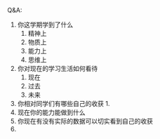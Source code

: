 Q&A:
1. 你这学期学到了什么
	1. 精神上
	2. 物质上
	3. 能力上
	4. 思维上
3. 你对现在的学习生活如何看待
	1. 现在
	2. 过去
	3. 未来
4. 你相对同学们有哪些自己的收获
	1. 
5. 现在你的能力能做到什么
6. 你现在有没有实际的数据可以切实看到自己的收获
7. 